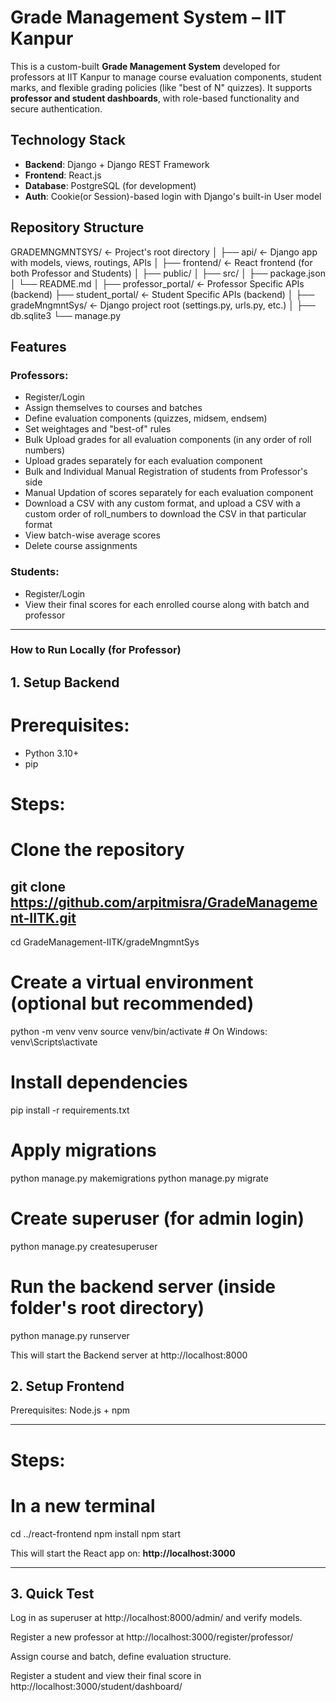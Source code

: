 # Grade Management System – IIT Kanpur

This is a custom-built **Grade Management System** developed for professors at IIT Kanpur to manage course evaluation components, student marks, and flexible grading policies (like "best of N" quizzes). It supports **professor and student dashboards**, with role-based functionality and secure authentication.


## Technology Stack

- **Backend**: Django + Django REST Framework
- **Frontend**: React.js
- **Database**: PostgreSQL (for development)
- **Auth**: Cookie(or Session)-based login with Django's built-in User model
  

## Repository Structure
GRADEMNGMNTSYS/               ← Project's root directory
│
├── api/                      ← Django app with models, views, routings, APIs
│
├── frontend/                 ← React frontend (for both Professor and Students)
│   ├── public/
│   ├── src/
│   ├── package.json
│   └── README.md
│
├── professor_portal/         ← Professor Specific APIs (backend)
├── student_portal/           ← Student Specific APIs (backend)
│
├── gradeMngmntSys/           ← Django project root (settings.py, urls.py, etc.)
│
├── db.sqlite3
└── manage.py


## Features

### Professors:
- Register/Login
- Assign themselves to courses and batches
- Define evaluation components (quizzes, midsem, endsem)
- Set weightages and "best-of" rules
- Bulk Upload grades for all evaluation components (in any order of roll numbers)
- Upload grades separately for each evaluation component
- Bulk and Individual Manual Registration of students from Professor's side
- Manual Updation of scores separately for each evaluation component
- Download a CSV with any custom format, and upload a CSV with a custom order of roll_numbers to download the CSV in that particular format
- View batch-wise average scores
- Delete course assignments

### Students:
- Register/Login
- View their final scores for each enrolled course along with batch and professor

---

### How to Run Locally (for Professor)

## 1. Setup Backend

# Prerequisites:
- Python 3.10+
- pip

# Steps:

# Clone the repository
git clone https://github.com/arpitmisra/GradeManagement-IITK.git
---
cd GradeManagement-IITK/gradeMngmntSys

# Create a virtual environment (optional but recommended)
python -m venv venv
source venv/bin/activate    # On Windows: venv\Scripts\activate

# Install dependencies
pip install -r requirements.txt

# Apply migrations
python manage.py makemigrations
python manage.py migrate

# Create superuser (for admin login)
python manage.py createsuperuser

# Run the backend server (inside folder's root directory)
python manage.py runserver

This will start the Backend server at http://localhost:8000


## 2. Setup Frontend
Prerequisites:
Node.js + npm

---

# Steps:
# In a new terminal
cd ../react-frontend
npm install
npm start

This will start the React app on: **http://localhost:3000**

---

## 3. Quick Test
Log in as superuser at http://localhost:8000/admin/ and verify models.

Register a new professor at http://localhost:3000/register/professor/

Assign course and batch, define evaluation structure.

Register a student and view their final score in http://localhost:3000/student/dashboard/

